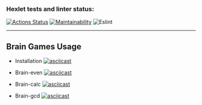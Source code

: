 ### Hexlet tests and linter status:

[![Actions Status](https://github.com/nosaxa/frontend-project-lvl1/workflows/hexlet-check/badge.svg)](https://github.com/nosaxa/frontend-project-lvl1/actions)
[![Maintainability](https://api.codeclimate.com/v1/badges/a99a88d28ad37a79dbf6/maintainability)](https://codeclimate.com/github/codeclimate/codeclimate/maintainability)
![Eslint](https://github.com/nosaxa/frontend-project-lvl1/actions/workflows/linter.yml/badge.svg)

---

## Brain Games Usage

- Installation
  [![asciicast](https://asciinema.org/a/r4Iitet2KNWqldhGyw3nlysrb.svg)](https://asciinema.org/a/r4Iitet2KNWqldhGyw3nlysrb)

- Brain-even
  [![asciicast](https://asciinema.org/a/wValdJGuLZhaGmYDTCfnq0ai4.svg)](https://asciinema.org/a/wValdJGuLZhaGmYDTCfnq0ai4)

- Brain-calc
  [![asciicast](https://asciinema.org/a/q45TCcXqUiO8bwNepuZ2FW39f.svg)](https://asciinema.org/a/q45TCcXqUiO8bwNepuZ2FW39f)

- Brain-gcd
  [![asciicast](https://asciinema.org/a/r9aPa1sIO6nf6zavhXuVY3hyF.svg)](https://asciinema.org/a/r9aPa1sIO6nf6zavhXuVY3hyF)
